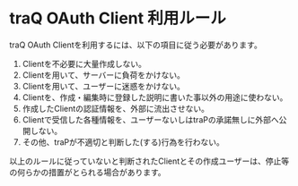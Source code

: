 # traQ OAuth Client 利用ルール
traQ OAuth Clientを利用するには、以下の項目に従う必要があります。

1. Clientを不必要に大量作成しない。
2. Clientを用いて、サーバーに負荷をかけない。
3. Clientを用いて、ユーザーに迷惑をかけない。
4. Clientを、作成・編集時に登録した説明に書いた事以外の用途に使わない。
5. 作成したClientの認証情報を、外部に流出させない。
6. Clientで受信した各種情報を、ユーザーないしはtraPの承諾無しに外部へ公開しない。
7. その他、traPが不適切と判断した(する)行為を行わない。

以上のルールに従っていないと判断されたClientとその作成ユーザーは、停止等の何らかの措置がとられる場合があります。
